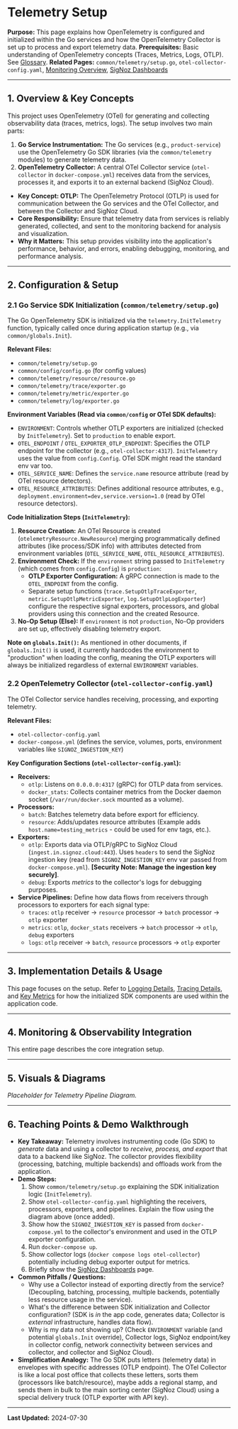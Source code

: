 # Telemetry Setup

**Purpose:** This page explains how OpenTelemetry is configured and initialized within the Go services and how the OpenTelemetry Collector is set up to process and export telemetry data.
**Prerequisites:** Basic understanding of OpenTelemetry concepts (Traces, Metrics, Logs, OTLP). See [Glossary](../Glossary.md).
**Related Pages:** `common/telemetry/setup.go`, `otel-collector-config.yaml`, [Monitoring Overview](./README.md), [SigNoz Dashboards](./SigNoz_Dashboards.md)

---

## 1. Overview & Key Concepts

This project uses OpenTelemetry (OTel) for generating and collecting observability data (traces, metrics, logs). The setup involves two main parts:

1.  **Go Service Instrumentation:** The Go services (e.g., `product-service`) use the OpenTelemetry Go SDK libraries (via the `common/telemetry` modules) to generate telemetry data.
2.  **OpenTelemetry Collector:** A central OTel Collector service (`otel-collector` in `docker-compose.yml`) receives data from the services, processes it, and exports it to an external backend (SigNoz Cloud).

*   **Key Concept: OTLP:** The OpenTelemetry Protocol (OTLP) is used for communication between the Go services and the OTel Collector, and between the Collector and SigNoz Cloud.
*   **Core Responsibility:** Ensure that telemetry data from services is reliably generated, collected, and sent to the monitoring backend for analysis and visualization.
*   **Why it Matters:** This setup provides visibility into the application's performance, behavior, and errors, enabling debugging, monitoring, and performance analysis.

---

## 2. Configuration & Setup

### 2.1 Go Service SDK Initialization (`common/telemetry/setup.go`)

The Go OpenTelemetry SDK is initialized via the `telemetry.InitTelemetry` function, typically called once during application startup (e.g., via `common/globals.Init`).

**Relevant Files:**
*   `common/telemetry/setup.go`
*   `common/config/config.go` (for config values)
*   `common/telemetry/resource/resource.go`
*   `common/telemetry/trace/exporter.go`
*   `common/telemetry/metric/exporter.go`
*   `common/telemetry/log/exporter.go`

**Environment Variables (Read via `common/config` or OTel SDK defaults):**
*   `ENVIRONMENT`: Controls whether OTLP exporters are initialized (checked by `InitTelemetry`). Set to `production` to enable export.
*   `OTEL_ENDPOINT` / `OTEL_EXPORTER_OTLP_ENDPOINT`: Specifies the OTLP endpoint for the collector (e.g., `otel-collector:4317`). `InitTelemetry` uses the value from `config.Config`. OTel SDK might read the standard env var too.
*   `OTEL_SERVICE_NAME`: Defines the `service.name` resource attribute (read by OTel resource detectors).
*   `OTEL_RESOURCE_ATTRIBUTES`: Defines additional resource attributes, e.g., `deployment.environment=dev,service.version=1.0` (read by OTel resource detectors).

**Code Initialization Steps (`InitTelemetry`):**
1.  **Resource Creation:** An OTel Resource is created (`otelemetryResource.NewResource`) merging programmatically defined attributes (like process/SDK info) with attributes detected from environment variables (`OTEL_SERVICE_NAME`, `OTEL_RESOURCE_ATTRIBUTES`).
2.  **Environment Check:** If the `environment` string passed to `InitTelemetry` (which comes from `config.Config`) is `production`:
    *   **OTLP Exporter Configuration:** A gRPC connection is made to the `OTEL_ENDPOINT` from the config.
    *   Separate setup functions (`trace.SetupOtlpTraceExporter`, `metric.SetupOtlpMetricExporter`, `log.SetupOtlpLogExporter`) configure the respective signal exporters, processors, and global providers using this connection and the created Resource.
3.  **No-Op Setup (Else):** If `environment` is not `production`, No-Op providers are set up, effectively disabling telemetry export.

**Note on `globals.Init()`:** As mentioned in other documents, if `globals.Init()` is used, it currently hardcodes the environment to "production" when loading the config, meaning the OTLP exporters will always be initialized regardless of external `ENVIRONMENT` variables.

### 2.2 OpenTelemetry Collector (`otel-collector-config.yaml`)

The OTel Collector service handles receiving, processing, and exporting telemetry.

**Relevant Files:**
*   `otel-collector-config.yaml`
*   `docker-compose.yml` (defines the service, volumes, ports, environment variables like `SIGNOZ_INGESTION_KEY`)

**Key Configuration Sections (`otel-collector-config.yaml`):**

*   **Receivers:**
    *   `otlp`: Listens on `0.0.0.0:4317` (gRPC) for OTLP data from services.
    *   `docker_stats`: Collects container metrics from the Docker daemon socket (`/var/run/docker.sock` mounted as a volume).
*   **Processors:**
    *   `batch`: Batches telemetry data before export for efficiency.
    *   `resource`: Adds/updates resource attributes (Example adds `host.name=testing_metrics` - could be used for env tags, etc.).
*   **Exporters:**
    *   `otlp`: Exports data via OTLP/gRPC to SigNoz Cloud (`ingest.in.signoz.cloud:443`). Uses `headers` to send the SigNoz ingestion key (read from `SIGNOZ_INGESTION_KEY` env var passed from `docker-compose.yml`). **[Security Note: Manage the ingestion key securely]**.
    *   `debug`: Exports *metrics* to the collector's logs for debugging purposes.
*   **Service Pipelines:** Define how data flows from receivers through processors to exporters for each signal type:
    *   `traces`: `otlp` receiver -> `resource` processor -> `batch` processor -> `otlp` exporter
    *   `metrics`: `otlp`, `docker_stats` receivers -> `batch` processor -> `otlp`, `debug` exporters
    *   `logs`: `otlp` receiver -> `batch`, `resource` processors -> `otlp` exporter

---

## 3. Implementation Details & Usage

This page focuses on the setup. Refer to [Logging Details](./Logging_Details.md), [Tracing Details](./Tracing_Details.md), and [Key Metrics](./Key_Metrics.md) for how the initialized SDK components are used within the application code.

---

## 4. Monitoring & Observability Integration

This entire page describes the core integration setup.

---

## 5. Visuals & Diagrams

<!-- 
[USER ACTION REQUIRED]
Export the diagram from ../assets/diagrams/telemetry_pipeline.excalidraw to PNG or SVG,
place it in ../assets/images/ or ../assets/diagrams/, 
and update the link below.

Example Markdown:
![Telemetry Pipeline Diagram](../assets/images/telemetry_pipeline.png)
*Fig 1: Telemetry Pipeline Diagram.*
-->

*Placeholder for Telemetry Pipeline Diagram.*

---

## 6. Teaching Points & Demo Walkthrough

*   **Key Takeaway:** Telemetry involves instrumenting code (Go SDK) to *generate* data and using a collector to *receive, process, and export* that data to a backend like SigNoz. The collector provides flexibility (processing, batching, multiple backends) and offloads work from the application.
*   **Demo Steps:**
    1.  Show `common/telemetry/setup.go` explaining the SDK initialization logic (`InitTelemetry`).
    2.  Show `otel-collector-config.yaml` highlighting the receivers, processors, exporters, and pipelines. Explain the flow using the diagram above (once added).
    3.  Show how the `SIGNOZ_INGESTION_KEY` is passed from `docker-compose.yml` to the collector's environment and used in the OTLP exporter configuration.
    4.  Run `docker-compose up`.
    5.  Show collector logs (`docker compose logs otel-collector`) potentially including debug exporter output for metrics.
    6.  Briefly show the [SigNoz Dashboards](./SigNoz_Dashboards.md) page.
*   **Common Pitfalls / Questions:**
    *   Why use a Collector instead of exporting directly from the service? (Decoupling, batching, processing, multiple backends, potentially less resource usage in the service).
    *   What's the difference between SDK initialization and Collector configuration? (SDK is *in* the app code, generates data; Collector is *external* infrastructure, handles data flow).
    *   Why is my data not showing up? (Check `ENVIRONMENT` variable (and potential `globals.Init` override), Collector logs, SigNoz endpoint/key in collector config, network connectivity between services and collector, and collector and SigNoz Cloud).
*   **Simplification Analogy:** The Go SDK puts letters (telemetry data) in envelopes with specific addresses (OTLP endpoint). The OTel Collector is like a local post office that collects these letters, sorts them (processors like batch/resource), maybe adds a regional stamp, and sends them in bulk to the main sorting center (SigNoz Cloud) using a special delivery truck (OTLP exporter with API key).

---

**Last Updated:** 2024-07-30
